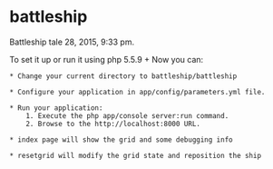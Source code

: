 battleship
==========

Battleship tale 28, 2015, 9:33 pm.

To set it up or run it using php 5.5.9 + Now you can:

    * Change your current directory to battleship/battleship

    * Configure your application in app/config/parameters.yml file.

    * Run your application:
        1. Execute the php app/console server:run command.
        2. Browse to the http://localhost:8000 URL.

    * index page will show the grid and some debugging info

    * resetgrid will modify the grid state and reposition the ship


